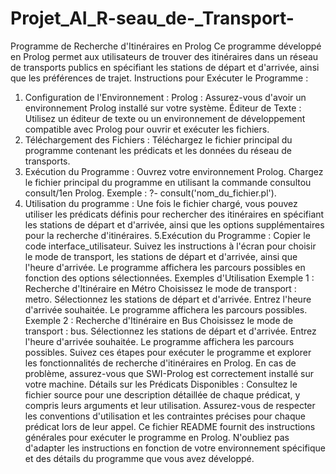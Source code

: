 # Projet_AI_R-seau_de-_Transport-
Programme de Recherche d'Itinéraires en Prolog
Ce programme développé en Prolog permet aux utilisateurs de trouver des itinéraires dans un réseau de transports publics en spécifiant les stations de départ et d'arrivée, ainsi que les préférences de trajet.
Instructions pour Exécuter le Programme :
1. Configuration de l'Environnement :
Prolog : Assurez-vous d'avoir un environnement Prolog installé sur votre système.
Éditeur de Texte : Utilisez un éditeur de texte ou un environnement de développement compatible avec Prolog pour ouvrir et exécuter les fichiers.
2. Téléchargement des Fichiers :
Téléchargez le fichier principal du programme contenant les prédicats et les données du réseau de transports.
3. Exécution du Programme :
Ouvrez votre environnement Prolog.
Chargez le fichier principal du programme en utilisant la commande consultou consult/1en Prolog.
Exemple :
?- consult('nom_du_fichier.pl').
4. Utilisation du programme :
Une fois le fichier chargé, vous pouvez utiliser les prédicats définis pour rechercher des itinéraires en spécifiant les stations de départ et d'arrivée, ainsi que les options supplémentaires pour la recherche d'itinéraires.
5.Exécution du Programme : 
Copier le code
interface_utilisateur.
Suivez les instructions à l'écran pour choisir le mode de transport, les stations de départ et d'arrivée, ainsi que l'heure d'arrivée.
Le programme affichera les parcours possibles en fonction des options sélectionnées.
Exemples d'Utilisation
Exemple 1 : Recherche d'Itinéraire en Métro
Choisissez le mode de transport : metro.
Sélectionnez les stations de départ et d'arrivée.
Entrez l'heure d'arrivée souhaitée.
Le programme affichera les parcours possibles.
Exemple 2 : Recherche d'Itinéraire en Bus
Choisissez le mode de transport : bus.
Sélectionnez les stations de départ et d'arrivée.
Entrez l'heure d'arrivée souhaitée.
Le programme affichera les parcours possibles.
Suivez ces étapes pour exécuter le programme et explorer les fonctionnalités de recherche d'itinéraires en Prolog. En cas de problème, assurez-vous que SWI-Prolog est correctement installé sur votre machine.
Détails sur les Prédicats Disponibles :
Consultez le fichier source pour une description détaillée de chaque prédicat, y compris leurs arguments et leur utilisation.
Assurez-vous de respecter les conventions d'utilisation et les contraintes précises pour chaque prédicat lors de leur appel.
Ce fichier README fournit des instructions générales pour exécuter le programme en Prolog. N'oubliez pas d'adapter les instructions en fonction de votre environnement spécifique et des détails du programme que vous avez développé.
